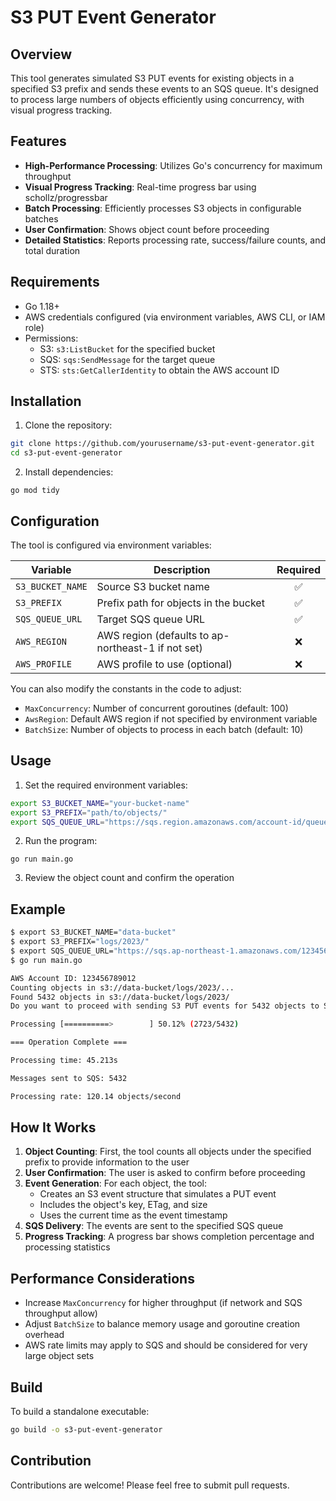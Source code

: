 # S3 PUT Event Generator

## Overview

This tool generates simulated S3 PUT events for existing objects in a specified S3 prefix and sends these events to an SQS queue. It's designed to process large numbers of objects efficiently using concurrency, with visual progress tracking.

## Features

- **High-Performance Processing**: Utilizes Go's concurrency for maximum throughput
- **Visual Progress Tracking**: Real-time progress bar using schollz/progressbar
- **Batch Processing**: Efficiently processes S3 objects in configurable batches
- **User Confirmation**: Shows object count before proceeding
- **Detailed Statistics**: Reports processing rate, success/failure counts, and total duration

## Requirements

- Go 1.18+
- AWS credentials configured (via environment variables, AWS CLI, or IAM role)
- Permissions:
  - S3: `s3:ListBucket` for the specified bucket
  - SQS: `sqs:SendMessage` for the target queue
  - STS: `sts:GetCallerIdentity` to obtain the AWS account ID

## Installation

1. Clone the repository:
```bash
git clone https://github.com/yourusername/s3-put-event-generator.git
cd s3-put-event-generator
```
2. Install dependencies:
```
go mod tidy
```

## Configuration

The tool is configured via environment variables:

| Variable | Description | Required |
|----------|-------------|:--------:|
| `S3_BUCKET_NAME` | Source S3 bucket name | ✅ |
| `S3_PREFIX` | Prefix path for objects in the bucket | ✅ |
| `SQS_QUEUE_URL` | Target SQS queue URL | ✅ |
| `AWS_REGION` | AWS region (defaults to ap-northeast-1 if not set) | ❌ |
| `AWS_PROFILE` | AWS profile to use (optional) | ❌ |

You can also modify the constants in the code to adjust:
- `MaxConcurrency`: Number of concurrent goroutines (default: 100)
- `AwsRegion`: Default AWS region if not specified by environment variable
- `BatchSize`: Number of objects to process in each batch (default: 10)

## Usage

1. Set the required environment variables:
```bash
export S3_BUCKET_NAME="your-bucket-name"
export S3_PREFIX="path/to/objects/"
export SQS_QUEUE_URL="https://sqs.region.amazonaws.com/account-id/queue-name"
```

2. Run the program:
```
go run main.go
```

3. Review the object count and confirm the operation

## Example

```bash
$ export S3_BUCKET_NAME="data-bucket"
$ export S3_PREFIX="logs/2023/"
$ export SQS_QUEUE_URL="https://sqs.ap-northeast-1.amazonaws.com/123456789012/event-processing-queue"
$ go run main.go

AWS Account ID: 123456789012
Counting objects in s3://data-bucket/logs/2023/...
Found 5432 objects in s3://data-bucket/logs/2023/
Do you want to proceed with sending S3 PUT events for 5432 objects to SQS? (y/n): y

Processing [==========>        ] 50.12% (2723/5432)

=== Operation Complete ===

Processing time: 45.213s

Messages sent to SQS: 5432

Processing rate: 120.14 objects/second
```

## How It Works

1. **Object Counting**: First, the tool counts all objects under the specified prefix to provide information to the user
2. **User Confirmation**: The user is asked to confirm before proceeding
3. **Event Generation**: For each object, the tool:
   - Creates an S3 event structure that simulates a PUT event
   - Includes the object's key, ETag, and size
   - Uses the current time as the event timestamp
4. **SQS Delivery**: The events are sent to the specified SQS queue
5. **Progress Tracking**: A progress bar shows completion percentage and processing statistics

## Performance Considerations

- Increase `MaxConcurrency` for higher throughput (if network and SQS throughput allow)
- Adjust `BatchSize` to balance memory usage and goroutine creation overhead
- AWS rate limits may apply to SQS and should be considered for very large object sets

## Build

To build a standalone executable:

```bash
go build -o s3-put-event-generator
```

## Contribution

Contributions are welcome! Please feel free to submit pull requests.
